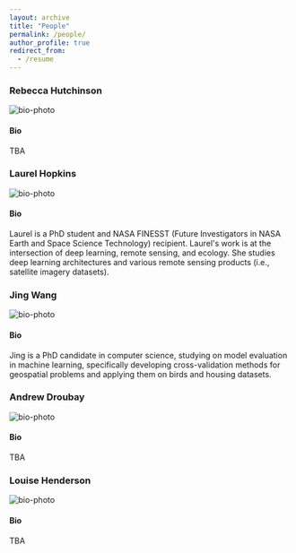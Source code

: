 ```yaml
---
layout: archive
title: "People"
permalink: /people/
author_profile: true
redirect_from:
  - /resume
---
```

  
### Rebecca Hutchinson
![bio-photo](/images/bio-photo.jpg)
#### Bio
TBA
  
### Laurel Hopkins

![bio-photo](/images/bio-photo.jpg)
#### Bio
Laurel is a PhD student and NASA FINESST (Future Investigators in NASA Earth and Space Science Technology) recipient. Laurel's work is at the intersection of deep learning, remote sensing, and ecology. She studies deep learning architectures and various remote sensing products (i.e., satellite imagery datasets).

### Jing Wang

![bio-photo](/images/bio-photo.jpg)
#### Bio
Jing is a PhD candidate in computer science, studying on model evaluation in machine learning, specifically developing cross-validation methods for geospatial problems and applying them on birds and housing datasets.

### Andrew Droubay

![bio-photo](/images/bio-photo.jpg)
#### Bio
TBA

### Louise Henderson

![bio-photo](/images/bio-photo.jpg)
#### Bio
TBA